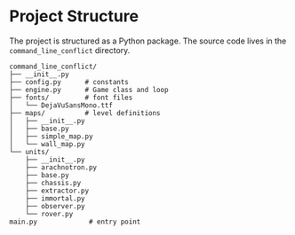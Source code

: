 # Project Structure

The project is structured as a Python package. The source code lives in the `command_line_conflict` directory.

```
command_line_conflict/
├── __init__.py
├── config.py      # constants
├── engine.py      # Game class and loop
├── fonts/         # font files
│   └── DejaVuSansMono.ttf
├── maps/          # level definitions
│   ├── __init__.py
│   ├── base.py
│   ├── simple_map.py
│   └── wall_map.py
└── units/
    ├── __init__.py
    ├── arachnotron.py
    ├── base.py
    ├── chassis.py
    ├── extractor.py
    ├── immortal.py
    ├── observer.py
    └── rover.py
main.py             # entry point
```
